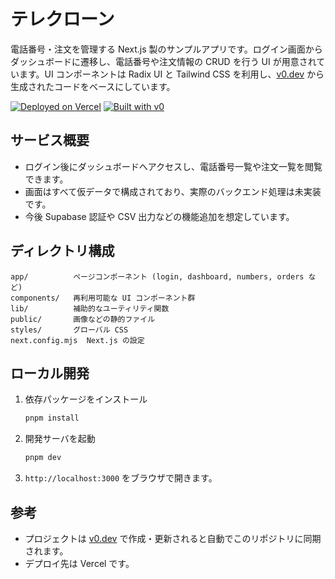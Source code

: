 # テレクローン

電話番号・注文を管理する Next.js 製のサンプルアプリです。ログイン画面からダッシュボードに遷移し、電話番号や注文情報の CRUD を行う UI が用意されています。UI コンポーネントは Radix UI と Tailwind CSS を利用し、[v0.dev](https://v0.dev) から生成されたコードをベースにしています。

[![Deployed on Vercel](https://img.shields.io/badge/Deployed%20on-Vercel-black?style=for-the-badge&logo=vercel)](https://vercel.com/kiichi-pmagentjps-projects/v0-)
[![Built with v0](https://img.shields.io/badge/Built%20with-v0.dev-black?style=for-the-badge)](https://v0.dev/chat/projects/ONQuuzIBPCO)

## サービス概要
- ログイン後にダッシュボードへアクセスし、電話番号一覧や注文一覧を閲覧できます。
- 画面はすべて仮データで構成されており、実際のバックエンド処理は未実装です。
- 今後 Supabase 認証や CSV 出力などの機能追加を想定しています。

## ディレクトリ構成
```
app/          ページコンポーネント (login, dashboard, numbers, orders など)
components/   再利用可能な UI コンポーネント群
lib/          補助的なユーティリティ関数
public/       画像などの静的ファイル
styles/       グローバル CSS
next.config.mjs  Next.js の設定
```

## ローカル開発
1. 依存パッケージをインストール
   ```bash
   pnpm install
   ```
2. 開発サーバを起動
   ```bash
   pnpm dev
   ```
3. `http://localhost:3000` をブラウザで開きます。

## 参考
- プロジェクトは [v0.dev](https://v0.dev) で作成・更新されると自動でこのリポジトリに同期されます。
- デプロイ先は Vercel です。
